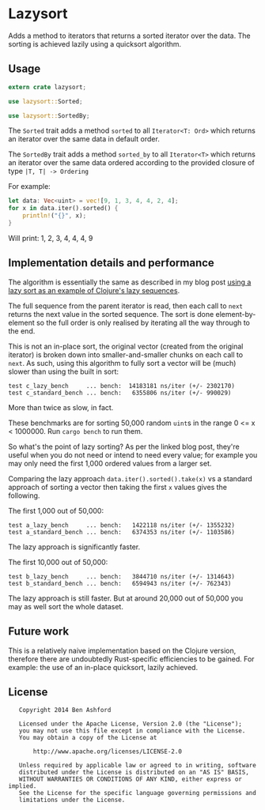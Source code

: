 # Lazysort

Adds a method to iterators that returns a sorted iterator over the data.  The sorting is achieved lazily using a quicksort algorithm.

## Usage

```rust
extern crate lazysort;

use lazysort::Sorted;

use lazysort::SortedBy;
```

The `Sorted` trait adds a method `sorted` to all `Iterator<T: Ord>` which returns an iterator over the same data in default order.

The `SortedBy` trait adds a method `sorted_by` to all `Iterator<T>` which returns an iterator over the same data ordered according to the provided closure of type `|T, T| -> Ordering`

For example:

```rust
let data: Vec<uint> = vec![9, 1, 3, 4, 4, 2, 4];
for x in data.iter().sorted() {
	println!("{}", x);
}
```

Will print: 1, 2, 3, 4, 4, 4, 9

## Implementation details and performance

The algorithm is essentially the same as described in my blog post [using a lazy sort as an example of Clojure's lazy sequences](http://benashford.github.io/blog/2014/03/22/the-power-of-lazy-sequences/).

The full sequence from the parent iterator is read, then each call to `next` returns the next value in the sorted sequence.  The sort is done element-by-element so the full order is only realised by iterating all the way through to the end.

This is not an in-place sort, the original vector (created from the original iterator) is broken down into smaller-and-smaller chunks on each call to `next`.  As such, using this algorithm to fully sort a vector will be (much) slower than using the built in sort:

```
test c_lazy_bench     ... bench:  14183181 ns/iter (+/- 2302170)
test c_standard_bench ... bench:   6355806 ns/iter (+/- 990029)
```

More than twice as slow, in fact.

These benchmarks are for sorting 50,000 random `uint`s in the range 0 <= x < 1000000.  Run `cargo bench` to run them.

So what's the point of lazy sorting?  As per the linked blog post, they're useful when you do not need or intend to need every value; for example you may only need the first 1,000 ordered values from a larger set.

Comparing the lazy approach `data.iter().sorted().take(x)` vs a standard approach of sorting a vector then taking the first `x` values gives the following.

The first 1,000 out of 50,000:

```
test a_lazy_bench     ... bench:   1422118 ns/iter (+/- 1355232)
test a_standard_bench ... bench:   6374353 ns/iter (+/- 1103586)
```

The lazy approach is significantly faster.

The first 10,000 out of 50,000:

```
test b_lazy_bench     ... bench:   3844710 ns/iter (+/- 1314643)
test b_standard_bench ... bench:   6594943 ns/iter (+/- 762343)
```

The lazy approach is still faster.  But at around 20,000 out of 50,000 you may as well sort the whole dataset.

## Future work

This is a relatively naive implementation based on the Clojure version, therefore there are undoubtedly Rust-specific efficiencies to be gained. For example: the use of an in-place quicksort, lazily achieved.

## License 

```
   Copyright 2014 Ben Ashford

   Licensed under the Apache License, Version 2.0 (the "License");
   you may not use this file except in compliance with the License.
   You may obtain a copy of the License at

       http://www.apache.org/licenses/LICENSE-2.0

   Unless required by applicable law or agreed to in writing, software
   distributed under the License is distributed on an "AS IS" BASIS,
   WITHOUT WARRANTIES OR CONDITIONS OF ANY KIND, either express or implied.
   See the License for the specific language governing permissions and
   limitations under the License.
```